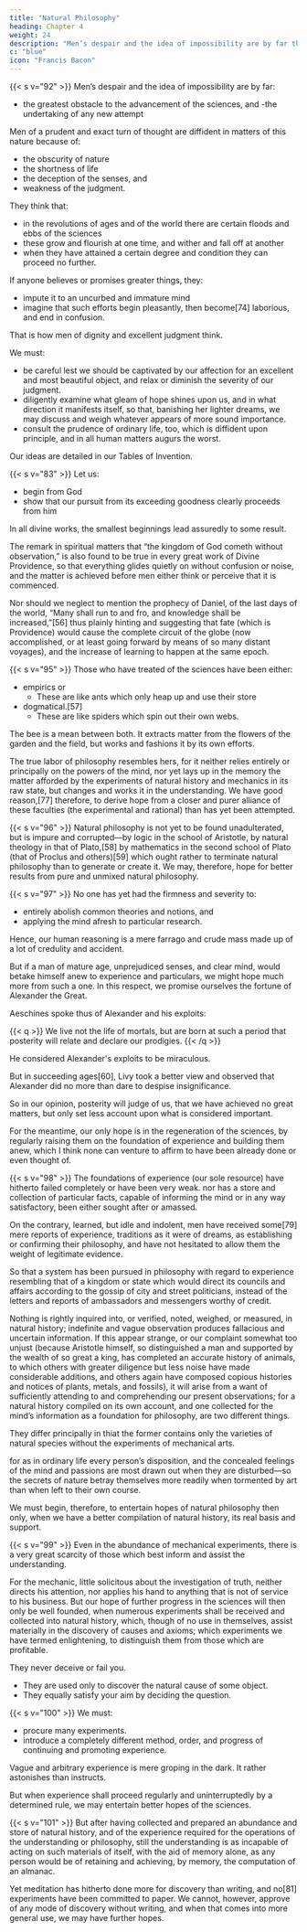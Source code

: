 ```yaml
---
title: "Natural Philosophy"
heading: Chapter 4
weight: 24
description: "Men’s despair and the idea of impossibility are by far the greatest obstacle to the advancement of the sciences"
c: "blue"
icon: "Francis Bacon"
---
```



{{< s v="92" >}} Men’s despair and the idea of impossibility are by far:
- the greatest obstacle to the advancement of the sciences, and 
-the undertaking of any new attempt


Men of a prudent and exact turn of thought are diffident in matters of this nature because of:
- the obscurity of nature
- the shortness of life
- the deception of the senses, and 
- weakness of the judgment. 

They think that:
- in the revolutions of ages and of the world there are certain floods and ebbs of the sciences
- these grow and flourish at one time, and wither and fall off at another
- when they have attained a certain degree and condition they can proceed no further.

If anyone believes or promises greater things, they:
- impute it to an uncurbed and immature mind
- imagine that such efforts begin pleasantly, then become[74] laborious, and end in confusion. 

That is how <!--  such thoughts easily enter the minds of --> men of dignity and excellent judgment think. 

We must:
- be careful <!-- , we must really take heed --> lest we should be captivated by our affection for an excellent and most beautiful object, and relax or diminish the severity of our judgment.
- diligently examine what gleam of hope shines upon us, and in what direction it manifests itself, so that, banishing her lighter dreams, we may discuss and weigh whatever appears of more sound importance. 
- consult the prudence of ordinary life, too, which is diffident upon principle, and in all human matters augurs the worst. 

<!-- Let us speak of hope, especially as we are not vain promisers, nor are willing to enforce or insnare men’s judgment, but would rather lead them willingly forward.  -->

Our ideas are detailed in our Tables of Invention.

<!-- Although we shall employ the most cogent means of enforcing hope when we bring them to particulars, and especially those which are digested and arranged in 
 -->
 <!-- (the subject partly of the second, but principally of the fourth part of the Instauration) --><!-- , which are, indeed, rather the very object of our hopes than hope itself.
 yet to proceed more leniently we must treat of the preparation of men’s minds, of which the manifestation of hope forms no slight part;  -->

<!-- for without it all that we have said tends rather to produce a gloom than to encourage activity or quicken the industry of experiment, by causing them to have a worse and more contemptuous opinion of things as they are than they now entertain, and to perceive and feel more thoroughly their unfortunate condition. We must, therefore, disclose and prefix our reasons for not thinking the hope of success improbable, as Columbus, before his wonderful voyage over the Atlantic, gave the reasons of his conviction that new lands and continents might be discovered besides those[75] already known; and these reasons, though at first rejected, were yet proved by subsequent experience, and were the causes and beginnings of the greatest events. -->


{{< s v="83" >}} Let us:
- begin from God
- show that our pursuit from its exceeding goodness clearly proceeds from him


In all divine works, the smallest beginnings lead assuredly to some result.

The remark in spiritual matters that “the kingdom of God cometh without observation,” is also found to be true in every great work of Divine Providence, so that everything glides quietly on without confusion or noise, and the matter is achieved before men either think or perceive that it is commenced. 

Nor should we neglect to mention the prophecy of Daniel, of the last days of the world, “Many shall run to and fro, and knowledge shall be increased,”[56] thus plainly hinting and suggesting that fate (which is Providence) would cause the complete circuit of the globe (now accomplished, or at least going forward by means of so many distant voyages), and the increase of learning to happen at the same epoch.


<!-- {{< s v="94" >}} We will next give a most potent reason for hope deduced from the errors of the past, and the ways still unattempted; for well was an ill-governed state thus reproved, “That which is worst with regard to the past should appear most consolatory for the future; for if you had done all that your duty commanded, and your affairs proceeded no better, you could not even hope for their improvement; but since their present unhappy situation is not owing to the force of circumstances, but to your own errors, you have reason to hope that by banishing or correcting the latter[76] you can produce a great change for the better in the former.” 

So if men had, during the many years that have elapsed, adhered to the right way of discovering and cultivating the sciences without being able to advance, it would be assuredly bold and presumptuous to imagine it possible to improve; 

but if they have mistaken the way and wasted their labor on improper objects, it follows that the difficulty does not arise from things themselves, which are not in our power, but from the human understanding, its practice and application, which is susceptible of remedy and correction. Our best plan, therefore, is to expose these errors; for in proportion as they impeded the past, so do they afford reason to hope for the future. And although we have touched upon them above, yet we think it right to give a brief, bare, and simple enumeration of them in this place. -->


{{< s v="95" >}} Those who have treated of the sciences have been either:
- empirics or
  - These are like ants which only heap up and use their store
- dogmatical.[57] 
  - These are like spiders which spin out their own webs. 

The bee is a mean between both. It extracts matter from the flowers of the garden and the field, but works and fashions it by its own efforts. 

The true labor of philosophy resembles hers, for it neither relies entirely or principally on the powers of the mind, nor yet lays up in the memory the matter afforded by the experiments of natural history and mechanics in its raw state, but changes and works it in the understanding. We have good reason,[77] therefore, to derive hope from a closer and purer alliance of these faculties (the experimental and rational) than has yet been attempted.


{{< s v="96" >}} Natural philosophy is not yet to be found unadulterated, but is impure and corrupted—by logic in the school of Aristotle, by natural theology in that of Plato,[58] by mathematics in the second school of Plato (that of Proclus and others)[59] which ought rather to terminate natural philosophy than to generate or create it. We may, therefore, hope for better results from pure and unmixed natural philosophy.

{{< s v="97" >}} No one has yet had the firmness and severity to:
- entirely abolish common theories and notions, and
- applying the mind afresh to particular research.

Hence, our human reasoning is a mere farrago and crude mass made up of a lot of credulity and accident. <!-- , and the puerile notions it originally contracted. -->

But if a man of mature age, unprejudiced senses, and clear mind, would betake himself anew to experience and particulars, we might hope much more from such a one. In this respect, we promise ourselves the fortune of Alexander the Great. <!--  and let none accuse us of vanity till they have heard the tale, which is intended to check vanity. -->

Aeschines spoke thus of Alexander and his exploits: 

{{< q >}}
We live not the life of mortals, but are born at such a period that posterity will relate and declare our prodigies.
{{< /q >}}

He considered Alexander's exploits to be miraculous.

But in succeeding ages[60], Livy took a better view and observed that Alexander did no more than dare to despise insignificance.

So in our opinion, posterity will judge of us, that we have achieved no great matters, but only set less account upon what is considered important. 

For the meantime, our only hope is in the regeneration of the sciences, by regularly raising them on the foundation of experience and building them anew, which I think none can venture to affirm to have been already done or even thought of.


{{< s v="98" >}} The foundations of experience (our sole resource) have hitherto failed completely or have been very weak. nor has a store and collection of particular facts, capable of informing the mind or in any way satisfactory, been either sought after or amassed. 

On the contrary, learned, but idle and indolent, men have received some[79] mere reports of experience, traditions as it were of dreams, as establishing or confirming their philosophy, and have not hesitated to allow them the weight of legitimate evidence. 

So that a system has been pursued in philosophy with regard to experience resembling that of a kingdom or state which would direct its councils and affairs according to the gossip of city and street politicians, instead of the letters and reports of ambassadors and messengers worthy of credit. 

Nothing is rightly inquired into, or verified, noted, weighed, or measured, in natural history; indefinite and vague observation produces fallacious and uncertain information. If this appear strange, or our complaint somewhat too unjust (because Aristotle himself, so distinguished a man and supported by the wealth of so great a king, has completed an accurate history of animals, to which others with greater diligence but less noise have made considerable additions, and others again have composed copious histories and notices of plants, metals, and fossils), it will arise from a want of sufficiently attending to and comprehending our present observations; for a natural history compiled on its own account, and one collected for the mind’s information as a foundation for philosophy, are two different things. 

They differ principally in thiat the former contains only the varieties of natural species without the experiments of mechanical arts.

for as in ordinary life every person’s disposition, and the concealed feelings of the mind and passions are most drawn out when they are disturbed—so the secrets of nature betray themselves more readily when tormented by art than when left to their own course. 

We must begin, therefore, to entertain hopes of natural philosophy then only, when we have a better compilation of natural history, its real basis and support.



{{< s v="99" >}} Even in the abundance of mechanical experiments, there is a very great scarcity of those which best inform and assist the understanding. 

For the mechanic, little solicitous about the investigation of truth, neither directs his attention, nor applies his hand to anything that is not of service to his business. But our hope of further progress in the sciences will then only be well founded, when numerous experiments shall be received and collected into natural history, which, though of no use in themselves, assist materially in the discovery of causes and axioms; which experiments we have termed enlightening, to distinguish them from those which are profitable. 

They never deceive or fail you.
- They are  used only to discover the natural cause of some object. 
- They equally satisfy your aim by deciding the question.

{{< s v="100" >}} We must:
- procure many experiments.
- introduce a completely different method, order, and progress of continuing and promoting experience. 

Vague and arbitrary experience is mere groping in the dark. It rather astonishes than instructs. 

But when experience shall proceed regularly and uninterruptedly by a determined rule, we may entertain better hopes of the sciences.


{{< s v="101" >}} But after having collected and prepared an abundance and store of natural history, and of the experience required for the operations of the understanding or philosophy, still the understanding is as incapable of acting on such materials of itself, with the aid of memory alone, as any person would be of retaining and achieving, by memory, the computation of an almanac. 

Yet meditation has hitherto done more for discovery than writing, and no[81] experiments have been committed to paper. We cannot, however, approve of any mode of discovery without writing, and when that comes into more general use, we may have further hopes.

